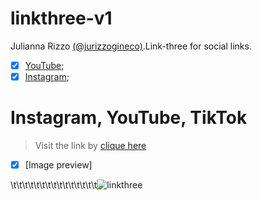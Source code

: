 # linkthree-v1
Julianna Rizzo [(@jurizzogineco)](https://instagram.com/jurizzogineco).Link-three for social links.

- [x] [YouTube](https://www.youtube.com/channel/UCOVkARnrAOTcI2KNmv2AboA);
- [x] [Instagram](https://instagram.com/jurizzogineco);

#
# Instagram, YouTube, TikTok 
> Visit the link by [clique here](https://jurizzogineco.com.br/link-three)

- [x] [Image preview]


\t\t\t\t\t\t\t\t\t\t\t\t\t\t\t![linkthree](https://user-images.githubusercontent.com/106042744/170811370-0ceef322-fdc6-4648-9bd2-9389005bca04.jpg)
